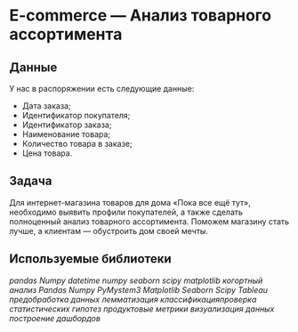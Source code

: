 # E-commerce — Анализ товарного ассортимента

## Данные

У нас в распоряжении есть следующие данные:

- Дата заказа;
- Идентификатор покупателя;
- Идентификатор заказа;
- Наименование товара;
- Количество товара в заказе;
- Цена товара.

 
## Задача

Для интернет-магазина товаров для дома «Пока все ещё тут», необходимо выявить профили покупателей, а также сделать полноценный анализ товарного ассортимента. Поможем магазину стать лучше, а клиентам — обустроить дом своей мечты.


## Используемые библиотеки
*pandas* *Numpy* *datetime numpy seaborn scipy matplotlib когортный анализ* 
*Pandas Numpy PyMystem3 Matplotlib Seaborn Scipy Tableau предобработка данных лемматизация классификацияпроверка статистических гипотез продуктовые метрики визуализация данных построение дашбордов*
